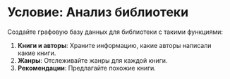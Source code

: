 # Условие: Анализ библиотеки

Создайте графовую базу данных для библиотеки с такими функциями:

1. **Книги и авторы**: Храните информацию, какие авторы написали какие книги.
2. **Жанры**: Отслеживайте жанры для каждой книги.
3. **Рекомендации**: Предлагайте похожие книги.
